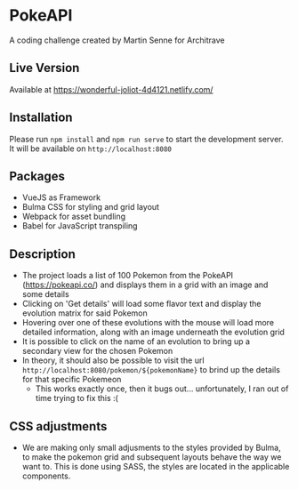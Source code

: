# PokeAPI
A coding challenge created by Martin Senne for Architrave

## Live Version
Available at https://wonderful-joliot-4d4121.netlify.com/

## Installation
Please run `npm install` and `npm run serve` to start the development server. It will be available on `http://localhost:8080` 

## Packages
- VueJS as Framework
- Bulma CSS for styling and grid layout
- Webpack for asset bundling
- Babel for JavaScript transpiling

## Description
- The project loads a list of 100 Pokemon from the PokeAPI (https://pokeapi.co/) and displays them in a grid with an image and some details
- Clicking on 'Get details' will load some flavor text and display the evolution matrix for said Pokemon
- Hovering over one of these evolutions with the mouse will load more detailed information, along with an image underneath the evolution grid
- It is possible to click on the name of an evolution to bring up a secondary view for the chosen Pokemon
- In theory, it should also be possible to visit the url `http://localhost:8080/pokemon/${pokemonName}` to brind up the details for that specific Pokemeon
  - This works exactly once, then it bugs out... unfortunately, I ran out of time trying to fix this :(

## CSS adjustments
- We are making only small adjusments to the styles provided by Bulma, to make the pokemon grid and subsequent layouts behave the way we want to. This is done using SASS, the styles are located in the applicable components.